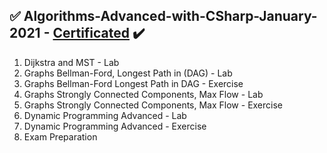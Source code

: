 ## :white_check_mark: Algorithms-Advanced-with-CSharp-January-2021 - [Certificated](https://softuni.bg/Certificates/Details/100910/08765ec3) :heavy_check_mark:
01. Dijkstra and MST - Lab
02. Graphs Bellman-Ford, Longest Path in (DAG) - Lab	
03. Graphs Bellman-Ford Longest Path in DAG - Exercise
04. Graphs Strongly Connected Components, Max Flow - Lab
05. Graphs Strongly Connected Components, Max Flow - Exercise
06. Dynamic Programming Advanced - Lab		
07. Dynamic Programming Advanced - Exercise
08. Exam Preparation
